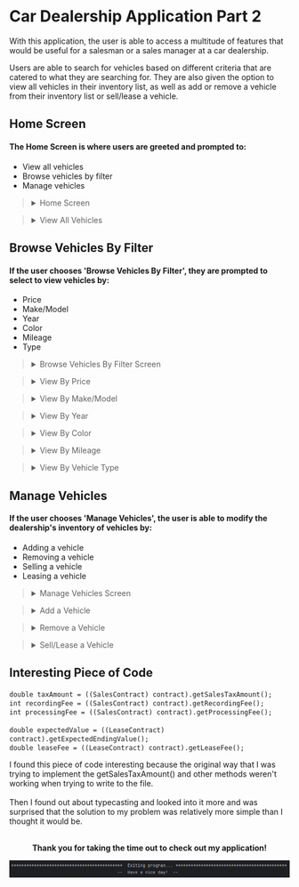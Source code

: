 # Car Dealership Application Part 2

With this application, the user is able to access a multitude of features that would be useful for a salesman or a sales manager at a car dealership.

Users are able to search for vehicles based on different criteria that are catered to what they are searching for. They are also given the option to view
all vehicles in their inventory list, as well as add or remove a vehicle from their inventory list or sell/lease a vehicle.

## Home Screen

#### The Home Screen is where users are greeted and prompted to:

- View all vehicles
- Browse vehicles by filter
- Manage vehicles

><details>
><summary> Home Screen </summary>
>
> ![HomeScreen](https://github.com/alyu15/WorkshopFive_CarDealershipPart2/blob/7f801e60c66e603f04c420eab3f73f97b2115b9f/Images/HomeScreen.PNG)
>
></details>

><details>
><summary> View All Vehicles </summary>
>
> #### If the user chooses 'View All Vehicles', the user is shown a list of all vehicles currently in the dealership's inventory.
>
>><details>
>><summary> Viewing All Vehicles </summary>
>>
>> ![ViewAllVehicles](https://github.com/alyu15/WorkshopFive_CarDealershipPart2/blob/7f801e60c66e603f04c420eab3f73f97b2115b9f/Images/ViewAll.PNG)
>></details>
></details>

## Browse Vehicles By Filter

#### If the user chooses 'Browse Vehicles By Filter', they are prompted to select to view vehicles by:

- Price
- Make/Model
- Year
- Color
- Mileage
- Type
><details>
><summary> Browse Vehicles By Filter Screen </summary>
>
> ![FilterScreen](https://github.com/alyu15/WorkshopFive_CarDealershipPart2/blob/7f801e60c66e603f04c420eab3f73f97b2115b9f/Images/FilterScreen.PNG)
></details>

></details>
><details>
><summary> View By Price </summary>
>
> #### If the user chooses 'View By Price', they are prompted to:
> - Enter in the minimum price of the vehicle they are searching for
> - Enter in the maximum price of the vehicle they are searching for
>
> Afterwards, the vehicles found in the inventory list are displayed pertaining to the price range the user entered in.
>><details>
>><summary> Viewing By Price </summary>
>>
>> ![ByPrice](https://github.com/alyu15/WorkshopFive_CarDealershipPart2/blob/7f801e60c66e603f04c420eab3f73f97b2115b9f/Images/ByPrice.PNG)
>></details> 
></details>

><details>
><summary> View By Make/Model </summary>
>
> #### If the user chooses 'View By Make/Model', they are prompted to:
> - Enter in the make of the vehicle they are searching for
> - Enter in the model of the vehicle they are searching for
>
> Afterwards, the vehicles found in the inventory list are displayed pertaining to the make and model the user entered in.
>><details>
>><summary> Viewing By Make/Model </summary>
>>
>> ![ByMakeModel](https://github.com/alyu15/WorkshopFive_CarDealershipPart2/blob/7f801e60c66e603f04c420eab3f73f97b2115b9f/Images/ByMakeModel.PNG)
>></details> 
></details>

><details>
><summary> View By Year </summary>
>
> #### If the user chooses 'View By Year', they are prompted to:
> - Enter in the minimum year of the vehicle they are searching for
> - Enter in the maximum year of the vehicle they are searching for
>
> Afterwards, the vehicles found in the inventory list are displayed pertaining to the year range the user entered in.
>><details>
>><summary> Viewing By Year </summary>
>>
>> ![ByYear](https://github.com/alyu15/WorkshopFive_CarDealershipPart2/blob/7f801e60c66e603f04c420eab3f73f97b2115b9f/Images/ByYear.PNG)
>></details> 
></details>

><details>
><summary> View By Color </summary>
>
> #### If the user chooses 'View By Color', they are prompted to:
> - Enter in the color of the vehicle they are searching for
>
> Afterwards, the vehicles found in the inventory list are displayed pertaining to the color the user entered in.
>><details>
>><summary> Viewing By Color </summary>
>>
>> ![ByColor](https://github.com/alyu15/WorkshopFive_CarDealershipPart2/blob/7f801e60c66e603f04c420eab3f73f97b2115b9f/Images/ByColor.PNG)
>></details> 
></details>

><details>
><summary> View By Mileage </summary>
>
> #### If the user chooses 'View By Mileage', they are prompted to:
> - Enter in the minimum mileage of the vehicle they are searching for
> - Enter in the maximum mileage of the vehicle they are searching for
>
> Afterwards, the vehicles found in the inventory list are displayed pertaining to the mileage range the user entered in.
>><details>
>><summary> Viewing By Mileage </summary>
>>
>> ![ByMileage](https://github.com/alyu15/WorkshopFive_CarDealershipPart2/blob/7f801e60c66e603f04c420eab3f73f97b2115b9f/Images/ByMileage.PNG)
>></details> 
></details>

><details>
><summary> View By Vehicle Type </summary>
>
> #### If the user chooses 'View By Type', they are prompted to:
> - Enter in the type of the vehicle they are searching for
>
> Afterwards, the vehicles found in the inventory list are displayed pertaining to the vehicle type the user entered in.
>><details>
>><summary> Viewing By Vehicle Type </summary>
>>
>> ![ByType](https://github.com/alyu15/WorkshopFive_CarDealershipPart2/blob/7f801e60c66e603f04c420eab3f73f97b2115b9f/Images/ByType.PNG)
>></details> 
></details>

## Manage Vehicles

#### If the user chooses 'Manage Vehicles', the user is able to modify the dealership's inventory of vehicles by:

- Adding a vehicle
- Removing a vehicle
- Selling a vehicle
- Leasing a vehicle

><details>
><summary> Manage Vehicles Screen </summary>
>
> ![ManageVehicles](https://github.com/alyu15/WorkshopFive_CarDealershipPart2/blob/7f801e60c66e603f04c420eab3f73f97b2115b9f/Images/ManageVehiclesScreen.PNG)
></details>

><details>
><summary> Add a Vehicle </summary>
> 
>#### If the user chooses 'Add a Vehicle', they are prompted to:
> - Enter in the VIN of the vehicle
> - Enter in the Year of the vehicle
> - Enter in the vehicle make
> - Enter in the vehicle model
> - Enter in the vehicle type
> - Enter in the color of the vehicle
> - Enter in the mileage of the vehicle
> - Enter in the price of the vehicle
>
> The application will then use these inputs to register the new vehicle into the dealership's inventory list.
> In addition, the user is given a confirmation message ensuring that the vehicle was successfully added.
>
>><details>
>><summary> Adding a Vehicle </summary>
>>
>> ![AddVehicle](https://github.com/alyu15/WorkshopFive_CarDealershipPart2/blob/7f801e60c66e603f04c420eab3f73f97b2115b9f/Images/AddVehicle.PNG)
>></details> 
></details>

><details>
><summary> Remove a Vehicle </summary>
>
>#### If the user chooses 'Remove a Vehicle', they are displayed a list of the dealership's inventory of vehicles and then prompted to:
> - Enter in the VIN of the vehicle they would like to remove
> 
> The application will then look for the VIN of the vehicle provided to remove that vehicle from the dealership's inventory list.
> Afterwards, the user is given a confirmation message ensuring the vehicle was successfully removed.
>
>><details>
>><summary> Removing a Vehicle </summary>
>>
>> ![RemoveVehicle](https://github.com/alyu15/WorkshopFive_CarDealershipPart2/blob/7f801e60c66e603f04c420eab3f73f97b2115b9f/Images/RemoveVehicle.PNG)
>></details>
></details>

><details>
><summary> Sell/Lease a Vehicle </summary>
>
>#### If the user chooses 'Sell/Lease a Vehicle', they are displayed a list of the dealership's inventory of vehicles and then prompted to:
> 
> - Enter in the customer's first and last name
> - Enter in the customer's email address
> - Enter in the vin of the vehicle they are selling/leasing
> - Input whether they are selling or leasing out the vehicle
> 
> If the user inputs that they are selling the vehicle, they are asked whether the customer will be financing the vehicle or not.
> 
> Afterwards, the user will be given a confirmation message that a contract was successfully created and saved once the vehicle is sold/leased.
> <br>
> The vehicle will then be removed from the dealership's inventory of vehicles because it has been sold/leased.
>
>><details>
>><summary> Selling/Leasing a Vehicle</summary>
>>
>> ![SellLeaseVehicle](https://github.com/alyu15/WorkshopFive_CarDealershipPart2/blob/7f801e60c66e603f04c420eab3f73f97b2115b9f/Images/SellLeaseVehicle.PNG)
>></details>
></details>

## Interesting Piece of Code

```
double taxAmount = ((SalesContract) contract).getSalesTaxAmount();
int recordingFee = ((SalesContract) contract).getRecordingFee();
int processingFee = ((SalesContract) contract).getProcessingFee();

double expectedValue = ((LeaseContract) contract).getExpectedEndingValue();
double leaseFee = ((LeaseContract) contract).getLeaseFee();
```
I found this piece of code interesting because the original way that I was trying to implement the getSalesTaxAmount() and other methods weren't working when trying 
to write to the file. 
<br>
<br>Then I found out about typecasting and looked into it more and was surprised that the solution to my problem was
relatively more simple than I thought it would be.

<br>
<div align="center">
<b>Thank you for taking the time out to check out my application!</b>

![Closing](https://github.com/alyu15/WorkshopFive_CarDealershipPart2/blob/7f801e60c66e603f04c420eab3f73f97b2115b9f/Images/Closing.PNG)  
</div>


